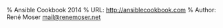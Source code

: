 % Ansible Cookbook 2014
% URL: <http://ansiblecookbook.com>
% Author: René Moser <mail@renemoser.net>
